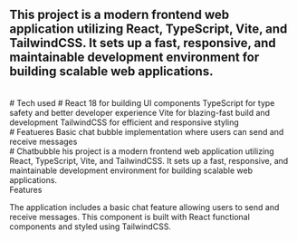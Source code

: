## This project is a modern frontend web application utilizing React, TypeScript, Vite, and TailwindCSS. It sets up a fast, responsive, and maintainable development environment for building scalable web applications.
<br>
# Tech used
# React 18 for building UI components
TypeScript for type safety and better developer experience
Vite for blazing-fast build and development
TailwindCSS for efficient and responsive styling

<br >
# Featueres
Basic chat bubble implementation where users can send and receive messages

<br >
 
# Chat bubble 
his project is a modern frontend web application utilizing React, TypeScript, Vite, and TailwindCSS. It sets up a fast, responsive, and maintainable development environment for building scalable web applications.

<br >
Features

The application includes a basic chat feature allowing users to send and receive messages. This component is built with React functional components and styled using TailwindCSS.
 
 
